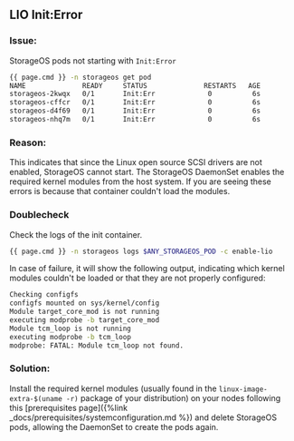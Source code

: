 ## LIO Init:Error

### Issue:

StorageOS pods not starting with `Init:Error`
```bash
{{ page.cmd }} -n storageos get pod
NAME              READY     STATUS              RESTARTS   AGE
storageos-2kwqx   0/1       Init:Err             0          6s
storageos-cffcr   0/1       Init:Err             0          6s
storageos-d4f69   0/1       Init:Err             0          6s
storageos-nhq7m   0/1       Init:Err             0          6s
```

### Reason:
This indicates that since the Linux open source SCSI drivers are not enabled,
StorageOS cannot start.  The StorageOS DaemonSet enables the required kernel
modules from the host system. If you are seeing these errors is because that
container couldn't load the modules.

### Doublecheck
Check the logs of the init container.

```bash
{{ page.cmd }} -n storageos logs $ANY_STORAGEOS_POD -c enable-lio
```

In case of failure, it will show the following output, indicating which kernel
modules couldn't be loaded or that they are not properly configured:

```bash
Checking configfs
configfs mounted on sys/kernel/config
Module target_core_mod is not running
executing modprobe -b target_core_mod
Module tcm_loop is not running
executing modprobe -b tcm_loop
modprobe: FATAL: Module tcm_loop not found.
```

### Solution:
Install the required kernel modules (usually found in the
`linux-image-extra-$(uname -r)` package of your distribution) on your nodes
following this [prerequisites page]({%link
_docs/prerequisites/systemconfiguration.md %}) and delete StorageOS pods,
allowing the DaemonSet to create the pods again.

